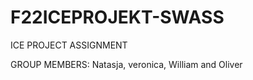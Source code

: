 # F22ICEPROJEKT-SWASS

ICE PROJECT ASSIGNMENT

GROUP MEMBERS: Natasja, veronica, William and Oliver
